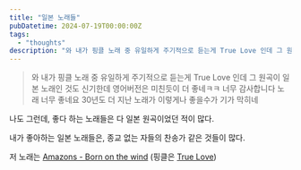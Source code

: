 ```yaml
---
title: "일본 노래들"
pubDatetime: 2024-07-19T00:00:00Z
tags:
  - "thoughts"
description: "와 내가 핑클 노래 중 유일하게 주기적으로 듣는게 True Love 인데 그 원곡이 일본 노래인 것도 신기한데 영어버전은 미친듯이 더 좋네ㅋㅋ 너무 감사합니다 노래 너무 좋네요 30년도 더 지난 노래가 이렇게나 좋을수가 기가 막히네"
---
```


> 와 내가 핑클 노래 중 유일하게 주기적으로 듣는게 True Love 인데 그 원곡이 일본 노래인 것도 신기한데 영어버전은 미친듯이 더 좋네ㅋㅋ 너무 감사합니다 노래 너무 좋네요 30년도 더 지난 노래가 이렇게나 좋을수가 기가 막히네

나도 그런데, 좋다 하는 노래들은 다 일본 원곡이었던 적이 많다. 

내가 좋아하는 일본 노래들은, 종교 없는 자들의 찬송가 같은 것들이 많다.

저 노래는 [Amazons - Born on the wind](https://www.youtube.com/watch?v=tKv7OJfNbQI) (핑클은 [True Love](https://www.youtube.com/watch?v=_pfn9mrxzuo))
